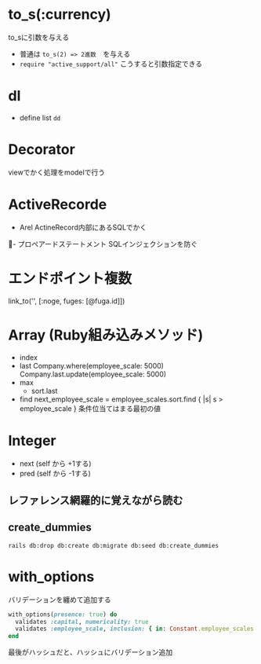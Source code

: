 # to_s(:currency)
to_sに引数を与える
- 普通は
`to_s(2) => 2進数`　を与える
- `require "active_support/all"`
こうすると引数指定できる

# dl
- define list
`dd`

# Decorator
viewでかく処理をmodelで行う

# ActiveRecorde
- Arel
ActineRecord内部にあるSQLでかく

- プロペアードステートメント
SQLインジェクションを防ぐ


# エンドポイント複数
link_to('', [:noge, fuges: [@fuga.id]])

# Array (Ruby組み込みメソッド)
- index
- last
 Company.where(employee_scale: 5000)
 Company.last.update(employee_scale: 5000)
- max
  - sort.last
- find
  next_employee_scale = employee_scales.sort.find { |s| s > employee_scale }
条件位当てはまる最初の値

# Integer
- next (self から +1する)
- pred (self から -1する)

## レファレンス網羅的に覚えながら読む

## create_dummies
`rails db:drop db:create db:migrate db:seed db:create_dummies`

# with_options
バリデーションを纏めて追加する
```ruby
with_options(presence: true) do
  validates :capital, numericality: true
  validates :employee_scale, inclusion: { in: Constant.employee_scales }
end
```
最後がハッシュだと、ハッシュにバリデーション追加